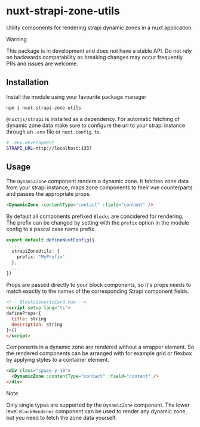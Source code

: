 # nuxt-strapi-zone-utils

Utility components for rendering strapi dynamic zones in a nuxt application.

> [!WARNING]
> This package is in development and does not have a stable API. Do not rely on backwards compatability as breaking changes may occur frequently. PRs and issues are welcome.

## Installation

Install the module using your favourite package manager
```
npm i nuxt-strapi-zone-utils
```

`@nuxtjs/strapi` is installed as a dependency. For automatic fetching of dynamic zone data make sure to configure the url to your strapi instance through an `.env` file or `nuxt.config.ts`.

```bash
# .env.development
STRAPI_URL=http://localhost:1337
```

## Usage

The `DynamicZone` component renders a dynamic zone. It fetches zone data from your strapi instance, maps zone components to their vue counterparts and passes the appropriate props.

```html
<DynamicZone :contentType="contact" :field="content" />
```

By default all components prefixed `Blocks` are concidered for rendering. The prefix can be changed by setting with the `prefix` option in the module config to a pascal case name prefix.

```ts
export default defineNuxtConfig({
  ...
  strapiZoneUtils: {
    prefix: 'MyPrefix'
  },
  ...
})
```

Props are passed directly to your block components, so it's props needs to match exactly to the names of the corresponding Strapi component fields.

```html
<!-- BlocksGenericCard.vue -->
<script setup lang="ts">
defineProps<{
  title: string
  description: string
}>()
</script>
```

Components in a dynamic zone are rendered without a wrapper element. So the rendered components can be arranged with for example grid or flexbox by applying styles to a container element.

```html
<div class="space-y-10">
  <DynamicZone :contentType="contact" :field="content" />
</div>
```

> [!NOTE]
> Only single types are supported by the `DynamicZone` component. The lower level `BlockRenderer` component can be used to render any dynamic zone, but you need to fetch the zone data yourself.
